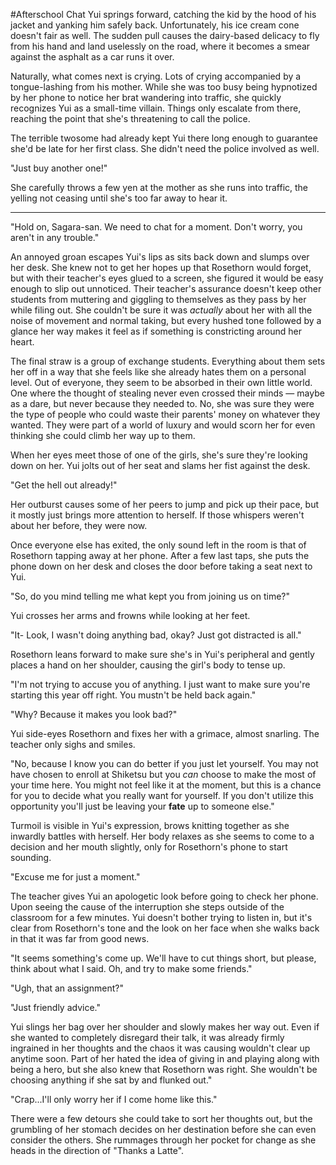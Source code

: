 #Afterschool Chat
Yui springs forward, catching the kid by the hood of his jacket and yanking him safely back. Unfortunately, his ice cream cone doesn't fair as well. The sudden pull causes the dairy-based delicacy to fly from his hand and land uselessly on the road, where it becomes a smear against the asphalt as a car runs it over.

Naturally, what comes next is crying. Lots of crying accompanied by a tongue-lashing from his mother. While she was too busy being hypnotized by her phone to notice her brat wandering into traffic, she quickly recognizes Yui as a small-time villain. Things only escalate from there, reaching the point that she's threatening to call the police.

The terrible twosome had already kept Yui there long enough to guarantee she'd be late for her first class. She didn't need the police involved as well.

"Just buy another one!"

She carefully throws a few yen at the mother as she runs into traffic, the yelling not ceasing until she's too far away to hear it.

---

"Hold on, Sagara-san. We need to chat for a moment. Don't worry, you aren't in any trouble."

An annoyed groan escapes Yui's lips as sits back down and slumps over her desk. She knew not to get her hopes up that Rosethorn would forget, but with their teacher's eyes glued to a screen, she figured it would be easy enough to slip out unnoticed. Their teacher's assurance doesn't keep other students from muttering and giggling to themselves as they pass by her while filing out. She couldn't be sure it was *actually* about her with all the noise of movement and normal taking, but every hushed tone followed by a glance her way makes it feel as if something is constricting around her heart.

The final straw is a group of exchange students. Everything about them sets her off in a way that she feels like she already hates them on a personal level. Out of everyone, they seem to be absorbed in their own little world. One where the thought of stealing never even crossed their minds — maybe as a dare, but never because they needed to. No, she was sure they were the type of people who could waste their parents' money on whatever they wanted. They were part of a world of luxury and would scorn her for even thinking she could climb her way up to them.

When her eyes meet those of one of the girls, she's sure they're looking down on her. Yui jolts out of her seat and slams her fist against the desk.

"Get the hell out already!"

Her outburst causes some of her peers to jump and pick up their pace, but it mostly just brings more attention to herself. If those whispers weren't about her before, they were now.

Once everyone else has exited, the only sound left in the room is that of Rosethorn tapping away at her phone. After a few last taps, she puts the phone down on her desk and closes the door before taking a seat next to Yui.

"So, do you mind telling me what kept you from joining us on time?"

Yui crosses her arms and frowns while looking at her feet.

"It- Look, I wasn't doing anything bad, okay? Just got distracted is all."

Rosethorn leans forward to make sure she's in Yui's peripheral and gently places a hand on her shoulder, causing the girl's body to tense up.

"I'm not trying to accuse you of anything. I just want to make sure you're starting this year off right. You mustn't be held back again."

"Why? Because it makes you look bad?"

Yui side-eyes Rosethorn and fixes her with a grimace, almost snarling. The teacher only sighs and smiles.

"No, because I know you can do better if you just let yourself. You may not have chosen to enroll at Shiketsu but you *can* choose to make the most of your time here. You might not feel like it at the moment, but this is a chance for you to decide what you really want for yourself. If you don't utilize this opportunity you'll just be leaving your **fate** up to someone else."

Turmoil is visible in Yui's expression, brows knitting together as she inwardly battles with herself. Her body relaxes as she seems to come to a decision and her mouth slightly, only for Rosethorn's phone to start sounding.

"Excuse me for just a moment." 

The teacher gives Yui an apologetic look before going to check her phone. Upon seeing the cause of the interruption she steps outside of the classroom for a few minutes. Yui doesn't bother trying to listen in, but it's clear from Rosethorn's tone and the look on her face when she walks back in that it was far from good news.

"It seems something's come up. We'll have to cut things short, but please, think about what I said. Oh, and try to make some friends."

"Ugh, that an assignment?"

"Just friendly advice."

Yui slings her bag over her shoulder and slowly makes her way out. Even if she wanted to completely disregard their talk, it was already firmly ingrained in her thoughts and the chaos it was causing wouldn't clear up anytime soon. Part of her hated the idea of giving in and playing along with being a hero, but she also knew that Rosethorn was right. She wouldn't be choosing anything if she sat by and flunked out."

"Crap...I'll only worry her if I come home like this."

There were a few detours she could take to sort her thoughts out, but the grumbling of her stomach decides on her destination before she can even consider the others. She rummages through her pocket for change as she heads in the direction of "Thanks a Latte".